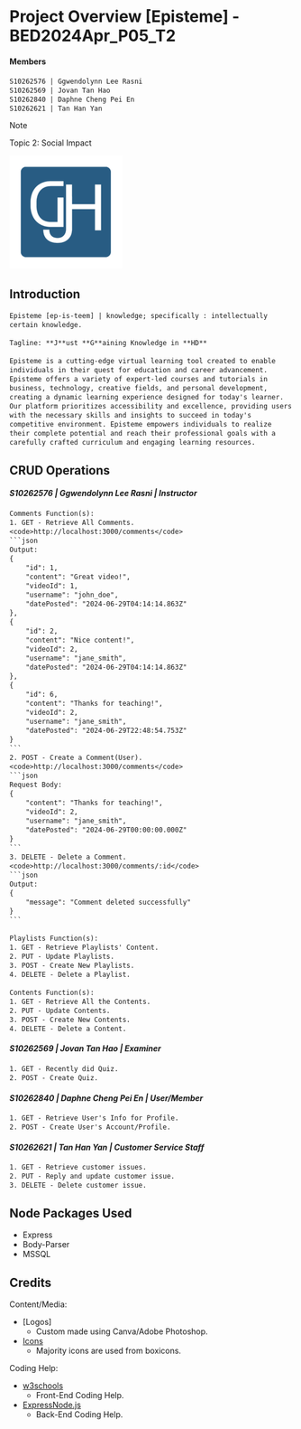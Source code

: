 # Project Overview [Episteme] - BED2024Apr_P05_T2

#### Members
    S10262576 | Ggwendolynn Lee Rasni
    S10262569 | Jovan Tan Hao
    S10262840 | Daphne Cheng Pei En
    S10262621 | Tan Han Yan

> [!NOTE]
> Topic 2: Social Impact

![Logo](./public/images/logo-icon-2.png)

## Introduction
    Episteme [ep-is-teem] | knowledge; specifically : intellectually certain knowledge.
    
    Tagline: **J**ust **G**aining Knowledge in **HD**
    
    Episteme is a cutting-edge virtual learning tool created to enable individuals in their quest for education and career advancement. Episteme offers a variety of expert-led courses and tutorials in business, technology, creative fields, and personal development, creating a dynamic learning experience designed for today's learner. Our platform prioritizes accessibility and excellence, providing users with the necessary skills and insights to succeed in today's competitive environment. Episteme empowers individuals to realize their complete potential and reach their professional goals with a carefully crafted curriculum and engaging learning resources.

## CRUD Operations
#### ***S10262576 | Ggwendolynn Lee Rasni | Instructor*** 
    Comments Function(s):
    1. GET - Retrieve All Comments. <code>http://localhost:3000/comments</code>
    ```json
    Output:
    {
        "id": 1,
        "content": "Great video!",
        "videoId": 1,
        "username": "john_doe",
        "datePosted": "2024-06-29T04:14:14.863Z"
    },
    {
        "id": 2,
        "content": "Nice content!",
        "videoId": 2,
        "username": "jane_smith",
        "datePosted": "2024-06-29T04:14:14.863Z"
    },
    {
        "id": 6,
        "content": "Thanks for teaching!",
        "videoId": 2,
        "username": "jane_smith",
        "datePosted": "2024-06-29T22:48:54.753Z"
    }
    ```
    2. POST - Create a Comment(User). <code>http://localhost:3000/comments</code>
    ```json
    Request Body:
    {
        "content": "Thanks for teaching!",
        "videoId": 2,
        "username": "jane_smith",
        "datePosted": "2024-06-29T00:00:00.000Z"
    }
    ```
    3. DELETE - Delete a Comment. <code>http://localhost:3000/comments/:id</code>
    ```json
    Output:
    {
        "message": "Comment deleted successfully"
    }
    ```

    Playlists Function(s):
    1. GET - Retrieve Playlists' Content.
    2. PUT - Update Playlists.
    3. POST - Create New Playlists.
    4. DELETE - Delete a Playlist.
    
    Contents Function(s):
    1. GET - Retrieve All the Contents.
    2. PUT - Update Contents.
    3. POST - Create New Contents.
    4. DELETE - Delete a Content.

#### ***S10262569 | Jovan Tan Hao | Examiner***
    1. GET - Recently did Quiz.
    2. POST - Create Quiz.

#### ***S10262840 | Daphne Cheng Pei En | User/Member***
    1. GET - Retrieve User's Info for Profile.
    2. POST - Create User's Account/Profile.

#### ***S10262621 | Tan Han Yan |  Customer Service Staff***
    1. GET - Retrieve customer issues.
    2. PUT - Reply and update customer issue.
    3. DELETE - Delete customer issue.

## Node Packages Used
- Express
- Body-Parser
- MSSQL

## Credits
Content/Media:
- [Logos]
    - Custom made using Canva/Adobe Photoshop.
- [Icons](https://boxicons.com/?query=)
    - Majority icons are used from boxicons.

Coding Help:
- [w3schools](https://www.w3schools.com)
    - Front-End Coding Help.
- [ExpressNode.js](https://expressjs.com)
    - Back-End Coding Help.
